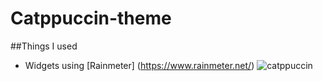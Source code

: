 # Catppuccin-theme
##Things I used
- Widgets using [Rainmeter] (https://www.rainmeter.net/)
![catppuccin](https://github.com/user-attachments/assets/e2e06887-1bf2-4d89-9856-b0882b241cb2)
